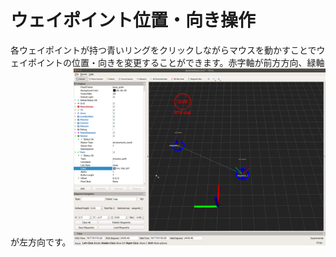 # ウェイポイント位置・向き操作

各ウェイポイントが持つ青いリングをクリックしながらマウスを動かすことでウェイポイントの位置・向きを変更することができます。赤字軸が前方方向、緑軸が左方向です。
<img src="../resources/Usage/2point_rot.jpg" width="80%">
